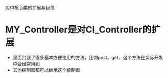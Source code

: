 对CI核心类的扩展与替换
# MY_Controller是对CI_Controller的扩展
* 里面封装了很多基本方便使用的方法，比如post，get，这个方法在实际开发中会经常用到
* 其他控制器都可以继承这个控制器